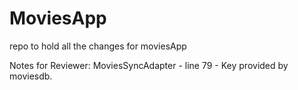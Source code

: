 # MoviesApp
repo to hold all the changes for moviesApp

Notes for Reviewer:
MoviesSyncAdapter - line 79 - Key provided by moviesdb. 

